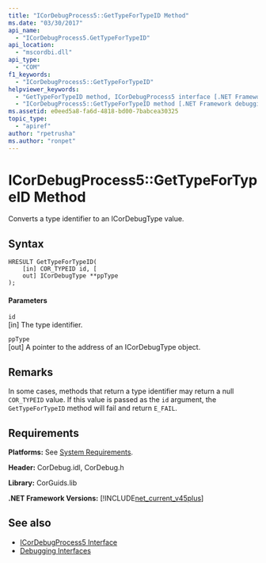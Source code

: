 ```yaml
---
title: "ICorDebugProcess5::GetTypeForTypeID Method"
ms.date: "03/30/2017"
api_name: 
  - "ICorDebugProcess5.GetTypeForTypeID"
api_location: 
  - "mscordbi.dll"
api_type: 
  - "COM"
f1_keywords: 
  - "ICorDebugProcess5::GetTypeForTypeID"
helpviewer_keywords: 
  - "GetTypeForTypeID method, ICorDebugProcess5 interface [.NET Framework debugging]"
  - "ICorDebugProcess5::GetTypeForTypeID method [.NET Framework debugging]"
ms.assetid: e0eed5a8-fa6d-4818-bd00-7babcea30325
topic_type: 
  - "apiref"
author: "rpetrusha"
ms.author: "ronpet"
---
```

# ICorDebugProcess5::GetTypeForTypeID Method
Converts a type identifier to an ICorDebugType value.  
  
## Syntax  
  
```  
HRESULT GetTypeForTypeID(  
    [in] COR_TYPEID id, [  
    out] ICorDebugType **ppType  
);  
```  
  
#### Parameters  
 `id`  
 [in] The type identifier.  
  
 `ppType`  
 [out] A pointer to the address of an ICorDebugType object.  
  
## Remarks  
 In some cases, methods that return a type identifier may return a null `COR_TYPEID` value. If this value is passed as the `id` argument, the `GetTypeForTypeID` method will fail and return `E_FAIL`.  
  
## Requirements  
 **Platforms:** See [System Requirements](../../../../docs/framework/get-started/system-requirements.md).  
  
 **Header:** CorDebug.idl, CorDebug.h  
  
 **Library:** CorGuids.lib  
  
 **.NET Framework Versions:** [!INCLUDE[net_current_v45plus](../../../../includes/net-current-v45plus-md.md)]  
  
## See also
- [ICorDebugProcess5 Interface](../../../../docs/framework/unmanaged-api/debugging/icordebugprocess5-interface.md)
- [Debugging Interfaces](../../../../docs/framework/unmanaged-api/debugging/debugging-interfaces.md)
